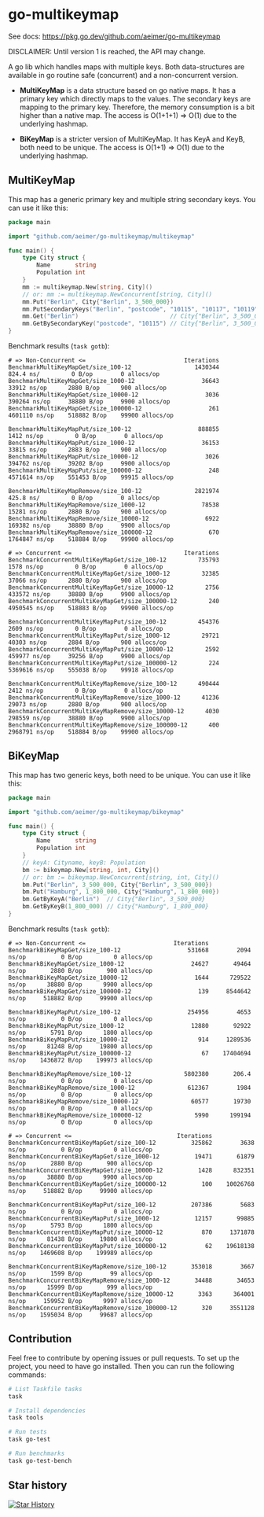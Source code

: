 # go-multikeymap

See docs: https://pkg.go.dev/github.com/aeimer/go-multikeymap

DISCLAIMER: Until version 1 is reached, the API may change.

A go lib which handles maps with multiple keys.
Both data-structures are available in go routine safe (concurrent) and a non-concurrent version.

* **MultiKeyMap** is a data structure based on go native maps.
It has a primary key which directly maps to the values.
The secondary keys are mapping to the primary key.
Therefore, the memory consumption is a bit higher than a native map.
The access is O(1+1+1) => O(1) due to the underlying hashmap.

* **BiKeyMap** is a stricter version of MultiKeyMap.
It has KeyA and KeyB, both need to be unique.
The access is O(1+1) => O(1) due to the underlying hashmap.

## MultiKeyMap

This map has a generic primary key and multiple string secondary keys.
You can use it like this:

```go
package main

import "github.com/aeimer/go-multikeymap/multikeymap"

func main() {
	type City struct {
		Name       string
		Population int
	}
	mm := multikeymap.New[string, City]()
	// or: mm := multikeymap.NewConcurrent[string, City]()
	mm.Put("Berlin", City{"Berlin", 3_500_000})
	mm.PutSecondaryKeys("Berlin", "postcode", "10115", "10117", "10119")
	mm.Get("Berlin")                          // City{"Berlin", 3_500_000}
	mm.GetBySecondaryKey("postcode", "10115") // City{"Berlin", 3_500_000}
}
```

Benchmark results (`task gotb`):

```
# => Non-Concurrent <=                            Iterations
BenchmarkMultiKeyMapGet/size_100-12                  1430344        824.4 ns/         0 B/op        0 allocs/op
BenchmarkMultiKeyMapGet/size_1000-12                   36643      33912 ns/op      2880 B/op      900 allocs/op
BenchmarkMultiKeyMapGet/size_10000-12                   3036     390264 ns/op     38880 B/op     9900 allocs/op
BenchmarkMultiKeyMapGet/size_100000-12                   261    4601110 ns/op    518882 B/op    99900 allocs/op
                                                                                 
BenchmarkMultiKeyMapPut/size_100-12                   888855       1412 ns/op         0 B/op        0 allocs/op
BenchmarkMultiKeyMapPut/size_1000-12                   36153      33815 ns/op      2883 B/op      900 allocs/op
BenchmarkMultiKeyMapPut/size_10000-12                   3026     394762 ns/op     39202 B/op     9900 allocs/op
BenchmarkMultiKeyMapPut/size_100000-12                   248    4571614 ns/op    551453 B/op    99915 allocs/op
                                                                                 
BenchmarkMultiKeyMapRemove/size_100-12               2821974        425.8 ns/         0 B/op        0 allocs/op
BenchmarkMultiKeyMapRemove/size_1000-12                78538      15281 ns/op      2880 B/op      900 allocs/op
BenchmarkMultiKeyMapRemove/size_10000-12                6922     169382 ns/op     38880 B/op     9900 allocs/op
BenchmarkMultiKeyMapRemove/size_100000-12                670    1764847 ns/op    518884 B/op    99900 allocs/op
                                                                                 
# => Concurrent <=                                Iterations                                                  
BenchmarkConcurrentMultiKeyMapGet/size_100-12         735793       1578 ns/op         0 B/op        0 allocs/op
BenchmarkConcurrentMultiKeyMapGet/size_1000-12         32385      37066 ns/op      2880 B/op      900 allocs/op
BenchmarkConcurrentMultiKeyMapGet/size_10000-12         2756     433572 ns/op     38880 B/op     9900 allocs/op
BenchmarkConcurrentMultiKeyMapGet/size_100000-12         240    4950545 ns/op    518883 B/op    99900 allocs/op
                                                                                 
BenchmarkConcurrentMultiKeyMapPut/size_100-12         454376       2609 ns/op         0 B/op        0 allocs/op
BenchmarkConcurrentMultiKeyMapPut/size_1000-12         29721      40303 ns/op      2884 B/op      900 allocs/op
BenchmarkConcurrentMultiKeyMapPut/size_10000-12         2592     459977 ns/op     39256 B/op     9900 allocs/op
BenchmarkConcurrentMultiKeyMapPut/size_100000-12         224    5369616 ns/op    555038 B/op    99918 allocs/op
                                                                                 
BenchmarkConcurrentMultiKeyMapRemove/size_100-12      490444       2412 ns/op         0 B/op        0 allocs/op
BenchmarkConcurrentMultiKeyMapRemove/size_1000-12      41236      29073 ns/op      2880 B/op      900 allocs/op
BenchmarkConcurrentMultiKeyMapRemove/size_10000-12      4030     298559 ns/op     38880 B/op     9900 allocs/op
BenchmarkConcurrentMultiKeyMapRemove/size_100000-12      400    2968791 ns/op    518884 B/op    99900 allocs/op
```

## BiKeyMap

This map has two generic keys, both need to be unique.
You can use it like this:

```go
package main

import "github.com/aeimer/go-multikeymap/bikeymap"

func main() {
	type City struct {
		Name       string
		Population int
	}
	// keyA: Cityname, keyB: Population
	bm := bikeymap.New[string, int, City]()
	// or: bm := bikeymap.NewConcurrent[string, int, City]()
	bm.Put("Berlin", 3_500_000, City{"Berlin", 3_500_000})
	bm.Put("Hamburg", 1_800_000, City{"Hamburg", 1_800_000})
	bm.GetByKeyA("Berlin")  // City{"Berlin", 3_500_000}
	bm.GetByKeyB(1_800_000) // City{"Hamburg", 1_800_000}
}
```

Benchmark results (`task gotb`):

```
# => Non-Concurrent <=                         Iterations
BenchmarkBiKeyMapGet/size_100-12                   531668        2094 ns/op          0 B/op         0 allocs/op
BenchmarkBiKeyMapGet/size_1000-12                   24627       49464 ns/op       2880 B/op       900 allocs/op
BenchmarkBiKeyMapGet/size_10000-12                   1644      729522 ns/op      38880 B/op      9900 allocs/op
BenchmarkBiKeyMapGet/size_100000-12                   139     8544642 ns/op     518882 B/op     99900 allocs/op
                                                  
BenchmarkBiKeyMapPut/size_100-12                   254956        4653 ns/op          0 B/op         0 allocs/op
BenchmarkBiKeyMapPut/size_1000-12                   12880       92922 ns/op       5791 B/op      1800 allocs/op
BenchmarkBiKeyMapPut/size_10000-12                    914     1289536 ns/op      81248 B/op     19800 allocs/op
BenchmarkBiKeyMapPut/size_100000-12                    67    17404694 ns/op    1436872 B/op    199973 allocs/op
                                                  
BenchmarkBiKeyMapRemove/size_100-12               5802380       206.4 ns/op          0 B/op         0 allocs/op
BenchmarkBiKeyMapRemove/size_1000-12               612367        1984 ns/op          0 B/op         0 allocs/op
BenchmarkBiKeyMapRemove/size_10000-12               60577       19730 ns/op          0 B/op         0 allocs/op
BenchmarkBiKeyMapRemove/size_100000-12               5990      199194 ns/op          0 B/op         0 allocs/op
                                                  
# => Concurrent <=                              Iterations               
BenchmarkConcurrentBiKeyMapGet/size_100-12          325862        3638 ns/op          0 B/op         0 allocs/op
BenchmarkConcurrentBiKeyMapGet/size_1000-12          19471       61879 ns/op       2880 B/op       900 allocs/op
BenchmarkConcurrentBiKeyMapGet/size_10000-12          1428      832351 ns/op      38880 B/op      9900 allocs/op
BenchmarkConcurrentBiKeyMapGet/size_100000-12          100    10026768 ns/op     518882 B/op     99900 allocs/op
                                                  
BenchmarkConcurrentBiKeyMapPut/size_100-12          207386        5683 ns/op          0 B/op         0 allocs/op
BenchmarkConcurrentBiKeyMapPut/size_1000-12          12157       99885 ns/op       5793 B/op      1800 allocs/op
BenchmarkConcurrentBiKeyMapPut/size_10000-12           870     1371878 ns/op      81438 B/op     19800 allocs/op
BenchmarkConcurrentBiKeyMapPut/size_100000-12           62    19618138 ns/op    1469608 B/op    199989 allocs/op
                                                  
BenchmarkConcurrentBiKeyMapRemove/size_100-12       353018        3667 ns/op       1599 B/op        99 allocs/op
BenchmarkConcurrentBiKeyMapRemove/size_1000-12       34488       34653 ns/op      15999 B/op       999 allocs/op
BenchmarkConcurrentBiKeyMapRemove/size_10000-12       3363      364001 ns/op     159952 B/op      9997 allocs/op
BenchmarkConcurrentBiKeyMapRemove/size_100000-12       320     3551128 ns/op    1595034 B/op     99687 allocs/op
```

## Contribution

Feel free to contribute by opening issues or pull requests.
To set up the project, you need to have go installed.
Then you can run the following commands:

```bash
# List Taskfile tasks
task

# Install dependencies
task tools

# Run tests
task go-test

# Run benchmarks
task go-test-bench
```

## Star history

[![Star History](https://api.star-history.com/svg?repos=aeimer/go-multikeymap&type=Date)](https://star-history.com/#aeimer/go-multikeymap&Date)
